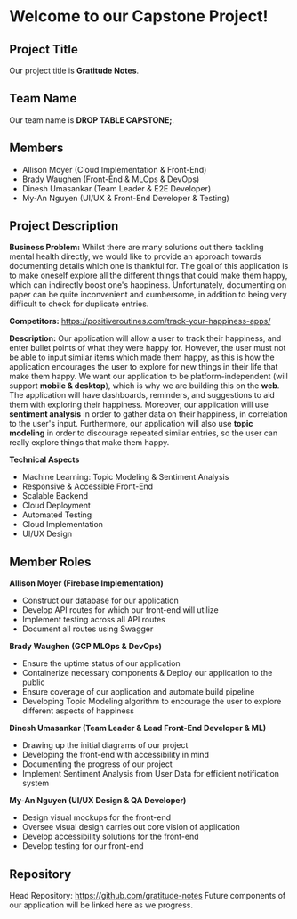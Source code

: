 # Welcome to our Capstone Project!

## Project Title
Our project title is **Gratitude Notes**.

## Team Name

Our team name is **DROP TABLE CAPSTONE;**.

## Members

 - Allison Moyer (Cloud Implementation & Front-End)
 - Brady Waughen (Front-End & MLOps & DevOps)
 - Dinesh Umasankar (Team Leader & E2E Developer)
 - My-An Nguyen (UI/UX & Front-End Developer & Testing)

## Project Description

**Business Problem:**
Whilst there are many solutions out there tackling mental health directly, we would like to provide an approach towards documenting details which one is thankful for. The goal of this application is to make oneself explore all the different things that could make them happy, which can indirectly boost one's happiness. Unfortunately, documenting on paper can be quite inconvenient and cumbersome, in addition to being very difficult to check for duplicate entries.

**Competitors:**
https://positiveroutines.com/track-your-happiness-apps/

**Description:**
Our application will allow a user to track their happiness, and enter bullet points of what they were happy for. However, the user must not be able to input similar items which made them happy, as this is how the application encourages the user to explore for new things in their life that make them happy. We want our application to be platform-independent (will support **mobile & desktop**), which is why we are building this on the **web**. The application will have dashboards, reminders, and suggestions to aid them with exploring their happiness. Moreover, our application will use **sentiment analysis** in order to gather data on their happiness, in correlation to the user's input. Furthermore, our application will also use **topic modeling** in order to discourage repeated similar entries, so the user can really explore things that make them happy.

**Technical Aspects**
 - Machine Learning: Topic Modeling & Sentiment Analysis 
 - Responsive & Accessible Front-End
 - Scalable Backend 
 - Cloud Deployment 
 - Automated Testing 
 - Cloud Implementation
 - UI/UX Design

## Member Roles

**Allison Moyer (Firebase Implementation)**
 * Construct our database for our application
 * Develop API routes for which our front-end will utilize
 * Implement testing across all API routes
 * Document all routes using Swagger

**Brady Waughen (GCP MLOps & DevOps)**
* Ensure the uptime status of our application
* Containerize necessary components & Deploy our application to the public
* Ensure coverage of our application and automate build pipeline
* Developing Topic Modeling algorithm to encourage the user to explore different aspects of happiness

**Dinesh Umasankar (Team Leader & Lead Front-End Developer & ML)**
* Drawing up the initial diagrams of our project
* Developing the front-end with accessibility in mind
* Documenting the progress of our project
*  Implement Sentiment Analysis from User Data for efficient notification system

**My-An Nguyen (UI/UX Design & QA Developer)**
* Design visual mockups for the front-end
* Oversee visual design carries out core vision of application
* Develop accessibility solutions for the front-end
* Develop testing for our front-end

## Repository

Head Repository: https://github.com/gratitude-notes
Future components of our application will be linked here as we progress.
